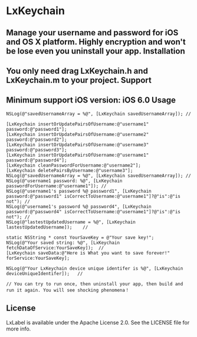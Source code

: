 # LxKeychain
Manage your username and password for iOS and OS X platform. Highly encryption and won't be lose even you uninstall your app.
Installation
------------
  You only need drag LxKeychain.h and LxKeychain.m to your project.
Support
------------
  Minimum support iOS version: iOS 6.0
Usage
--------------

    NSLog(@"savedUsernameArray = %@", [LxKeychain savedUsernameArray]); //
    
    [LxKeychain insertOrUpdatePairsOfUsername:@"username1" password:@"password1"];
    [LxKeychain insertOrUpdatePairsOfUsername:@"username2" password:@"password2"];
    [LxKeychain insertOrUpdatePairsOfUsername:@"username3" password:@"password3"];
    [LxKeychain insertOrUpdatePairsOfUsername:@"username1" password:@"password4"];
    [LxKeychain cleanPasswordForUsername:@"username2"];
    [LxKeychain deletePairsByUsername:@"username3"];
    NSLog(@"savedUsernameArray = %@", [LxKeychain savedUsernameArray]); //
    NSLog(@"username1 password: %@", [LxKeychain passwordForUsername:@"username1"]); //
    NSLog(@"username1's password %@ password1", [LxKeychain password:@"password1" isCorrectToUsername:@"username1"]?@"is":@"is not"); //
    NSLog(@"username1's password %@ password4", [LxKeychain password:@"password4" isCorrectToUsername:@"username1"]?@"is":@"is not"); //
    NSLog(@"lastestUpdatedUsername = %@", [LxKeychain lastestUpdatedUsername]);    //
    
    static NSString * const YourSaveKey = @"Your save key!";
    NSLog(@"Your saved string: %@", [LxKeychain fetchDataOfService:YourSaveKey]);  //
    [LxKeychain saveData:@"Here is What you want to save forever!" forService:YourSaveKey];
    
    NSLog(@"Your LxKeychain device unique identifer is %@", [LxKeychain deviceUniqueIdentifer]);   //

    // You can try to run once, then uninstall your app, then build and run it again. You will see shocking phenomena！
License
-----------
LxLabel is available under the Apache License 2.0. See the LICENSE file for more info.
